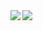 
<a href="https://github.com/TalbotGooday">
  <img align="left" src="https://github-readme-stats.vercel.app/api?username=TalbotGooday&theme=graywhite" />
</a>
<a href="https://github.com/TalbotGooday">  
  <img align="left" src="https://github-readme-stats.vercel.app/api/top-langs?username=TalbotGooday&theme=graywhite" /
</a>
